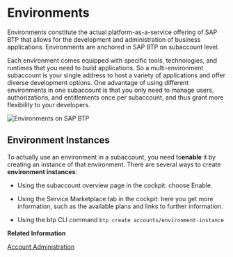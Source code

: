 <!-- loio15547f7e7ecd47ee9fa052b0e18c7b0a -->

# Environments

Environments constitute the actual platform-as-a-service offering of SAP BTP that allows for the development and administration of business applications. Environments are anchored in SAP BTP on subaccount level. 



 Each environment comes equipped with specific tools, technologies, and runtimes that you need to build applications. So a multi-environment subaccount is your single address to host a variety of applications and offer diverse development options. One advantage of using different environments in one subaccount is that you only need to manage users, authorizations, and entitlements once per subaccount, and thus grant more flexibility to your developers.

![Environments on SAP BTP](images/Environment_ae827d3.png)



<a name="loio15547f7e7ecd47ee9fa052b0e18c7b0a__section_brc_k2l_kpb"/>

## Environment Instances

To actually use an environment in a subaccount, you need to**enable** it by creating an instance of that environment. There are several ways to create **environment instances**:

-   Using the subaccount overview page in the cockpit: choose Enable.

-   Using the Service Marketplace tab in the cockpit: here you get more information, such as the available plans and links to further information.

-   Using the btp CLI command `btp create accounts/environment-instance`


**Related Information**  


[Account Administration](../50-administration-and-ops/Account_Administration_5d62ec8.md "Learn how to manage global accounts, directories, and subaccounts on SAP BTP using different tools.")

